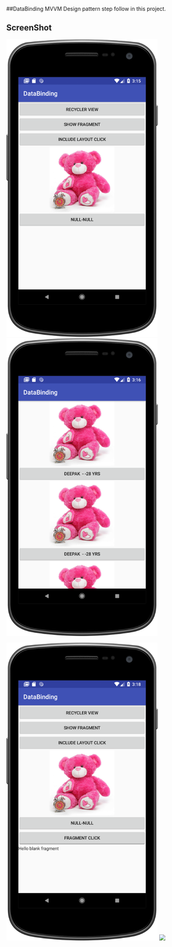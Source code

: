 ##DataBinding
MVVM Design pattern step follow  in this project.

## ScreenShot

<img src="https://github.com/webaddicted/DataBinding/blob/master/screenshot/home.png" width="400">   <img src="https://github.com/webaddicted/DataBinding/blob/master/screenshot/recyclerview.png" width="400">

<img src="https://github.com/webaddicted/DataBinding/blob/master/screenshot/fragment.png" width="400">   <img src="https://github.com/webaddicted/DataBinding/blob/master/screenshot/video.png" width="400">


<!--
![demo](https://github.com/webaddicted/DataBinding/blob/master/screenshot/home.png)
![demo](https://github.com/webaddicted/DataBinding/blob/master/screenshot/recyclerview.png)
![demo](https://github.com/webaddicted/DataBinding/blob/master/screenshot/fragment.png)
![demo](https://github.com/webaddicted/DataBinding/blob/master/screenshot/video.png)
-->

